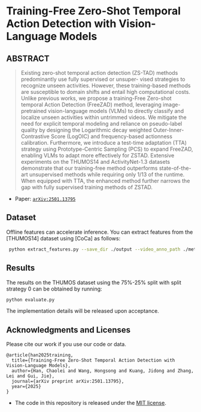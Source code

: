 # Training-Free Zero-Shot Temporal Action Detection with Vision-Language Models

## ABSTRACT

> Existing zero-shot temporal action detection (ZS-TAD) 
> methods predominantly use fully supervised or unsuper-
> vised strategies to recognize unseen activities. However, 
> these training-based methods are susceptible to domain 
> shifts and entail high computational costs. Unlike previous 
> works, we propose a training-Free Zero-shot temporal Action 
> Detection (FreeZAD) method, leveraging image-pretrained 
> vision-language models (VLMs) to directly classify and 
> localize unseen activities within untrimmed videos. We 
> mitigate the need for explicit temporal modeling and reliance 
> on pseudo-label quality by designing the Logarithmic decay 
> weighted Outer-Inner-Contrastive Score (LogOIC) and 
> frequency-based actionness calibration. Furthermore, we 
> introduce a test-time adaptation (TTA) strategy using 
> Prototype-Centric Sampling (PCS) to expand FreeZAD, enabling 
> VLMs to adapt more effectively for ZSTAD. Extensive experiments 
> on the THUMOS14 and ActivityNet-1.3 datasets demonstrate that
> our training-free method outperforms state-of-the-art unsupervised 
> methods while requiring only 1/13 of the runtime. When equipped 
> with TTA, the enhanced method further narrows the gap with fully 
> supervised training methods of ZSTAD.

* Paper: [`arXiv:2501.13795`](https://arxiv.org/abs/2501.13795)

## Dataset

Offline features can accelerate inference. You can extract features from the [THUMOS14] dataset using [CoCa] as follows:
```bash
 python extract_features.py --save_dir ./output --video_anno_path ./meta/thumos_annotations.json --video_path_file ./videos
```

## Results

The results on the THUMOS dataset using the 75%-25% split with split strategy 0 can be obtained by running:
```bash
python evaluate.py
```
The implementation details will be released upon acceptance.


## Acknowledgments and Licenses

Please cite our work if you use our code or data.

```
@article{han2025training,
  title={Training-Free Zero-Shot Temporal Action Detection with Vision-Language Models},
  author={Han, Chaolei and Wang, Hongsong and Kuang, Jidong and Zhang, Lei and Gui, Jie},
  journal={arXiv preprint arXiv:2501.13795},
  year={2025}
}
```

* The code in this repository is released under the [MIT license](LICENSE.txt).

